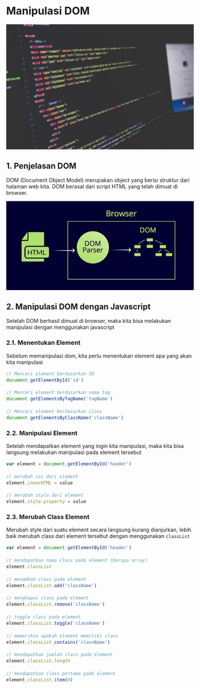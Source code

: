 # Manipulasi DOM

![code](code.jpeg)

## 1. Penjelasan DOM

DOM (Document Object Model) merupakan object yang berisi struktur dari halaman web kita. DOM berasal dari script HTML yang telah dimuat di browser.

![dom-parser](dom-parser.jpg)

## 2. Manipulasi DOM dengan Javascript

Setelah DOM berhasil dimuat di browser, maka kita bisa melakukan manipulasi dengan menggunakan javascript

### 2.1. Menentukan Element

Sebelum memanipulasi dom, kita perlu menentukan element apa yang akan kita manipulasi

```javascript
// Mencari element berdasarkan ID
document.getElementById('id')

// Mencari element berdasarkan nama tag
document.getElementsByTagName('tagName')

// Mencari element berdasarkan class
document.getElementsByClassName('className')
```

### 2.2. Manipulasi Element

Setelah mendapatkan element yang ingin kita manipulasi, maka kita bisa langsung melakukan manipulasi pada element tersebut

```javascript
var element = document.getElementById('header')

// merubah isi dari element
element.innerHTML = value

// merubah style dari element
element.style.property = value
```

### 2.3. Merubah Class Element

Merubah style dari suatu element secara langsung kurang dianjurkan, lebih baik merubah class dari element tersebut dengan menggunakan `classList`

```javascript
var element = document.getElementById('header')

// mendapatkan nama class pada element (berupa array)
element.classList

// menambah class pada element
element.classList.add('className')

// menghapus class pada element
element.classList.remove('className')

// toggle class pada element
element.classList.toggle('className')

// memeriksa apakah element memiliki class
element.classList.contains('className')

// mendapatkan jumlah class pada element
element.classList.length

// mendapatkan class pertama pada element
element.classList.item(0)
```
